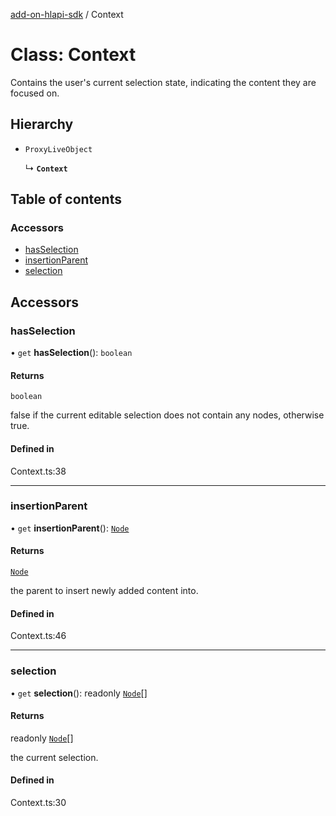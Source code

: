 [add-on-hlapi-sdk](../overview.md) / Context

# Class: Context

Contains the user's current selection state, indicating the content they are focused on.

## Hierarchy

- `ProxyLiveObject`

  ↳ **`Context`**

## Table of contents

### Accessors

- [hasSelection](Context.md#hasSelection)
- [insertionParent](Context.md#insertionParent)
- [selection](Context.md#selection)

## Accessors

### <a id="hasSelection" name="hasSelection"></a> hasSelection

• `get` **hasSelection**(): `boolean`

#### Returns

`boolean`

false if the current editable selection does not contain any nodes, otherwise true.

#### Defined in

Context.ts:38

___

### <a id="insertionParent" name="insertionParent"></a> insertionParent

• `get` **insertionParent**(): [`Node`](Node.md)

#### Returns

[`Node`](Node.md)

the parent to insert newly added content into.

#### Defined in

Context.ts:46

___

### <a id="selection" name="selection"></a> selection

• `get` **selection**(): readonly [`Node`](Node.md)[]

#### Returns

readonly [`Node`](Node.md)[]

the current selection.

#### Defined in

Context.ts:30
